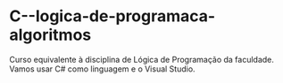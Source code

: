 # C--logica-de-programaca-algoritmos
Curso equivalente à disciplina de Lógica de Programação da faculdade. Vamos usar C# como linguagem e o Visual Studio.
